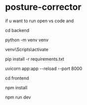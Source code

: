 # posture-corrector


if u want to run open vs code and 


cd backend

python -m venv venv

venv\Scripts\activate

pip install -r requirements.txt

uvicorn app:app --reload --port 8000


cd frontend

npm install

npm run dev
